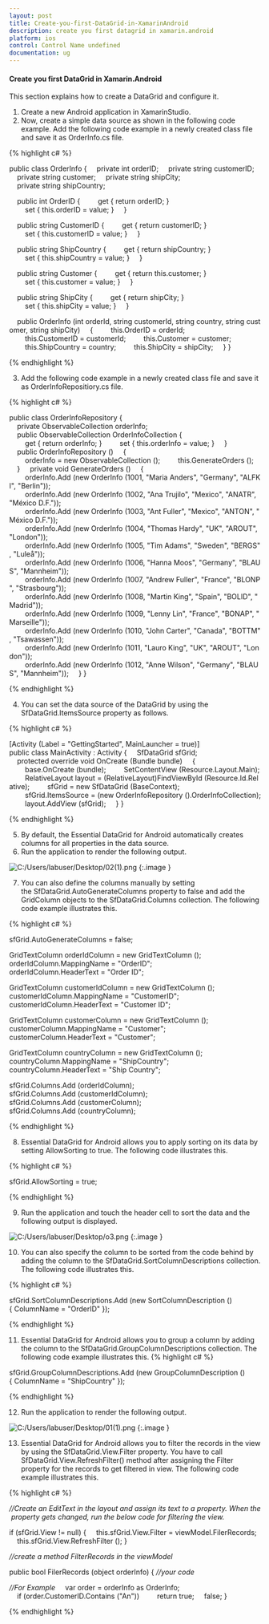 ```yaml
---
layout: post
title: Create-you-first-DataGrid-in-XamarinAndroid
description: create you first datagrid in xamarin.android
platform: ios
control: Control Name undefined
documentation: ug
---
```


#### Create you first DataGrid in Xamarin.Android

This section explains how to create a DataGrid and configure it.

1. Create a new Android application in XamarinStudio.
2. Now, create a simple data source as shown in the following code example. Add the following code example in a newly created class file and save it as OrderInfo.cs file.



{% highlight c# %}

public class OrderInfo
{
    private int orderID;
    private string customerID;
    private string customer;
    private string shipCity;
    private string shipCountry;

    public int OrderID {
        get { return orderID; }
        set { this.orderID = value; }
    }

    public string CustomerID {
        get { return customerID; }
        set { this.customerID = value; }
    }

    public string ShipCountry {
        get { return shipCountry; }
        set { this.shipCountry = value; }
    }

    public string Customer {
        get { return this.customer; }
        set { this.customer = value; }
    }

    public string ShipCity {
        get { return shipCity; }
        set { this.shipCity = value; }
    }

    public OrderInfo (int orderId, string customerId, string country, string customer, string shipCity)
    {
        this.OrderID = orderId;
        this.CustomerID = customerId;
        this.Customer = customer;
        this.ShipCountry = country;
        this.ShipCity = shipCity;
    }
} 



{% endhighlight %}

3. Add the following code example in a newly created class file and save it as OrderInfoRepositiory.cs file.



{% highlight c# %}

public class OrderInfoRepository
{
    private ObservableCollection<OrderInfo> orderInfo;
    public ObservableCollection<OrderInfo> OrderInfoCollection {
        get { return orderInfo; }
        set { this.orderInfo = value; }
    }
    public OrderInfoRepository ()
    {
        orderInfo = new ObservableCollection<OrderInfo> ();
        this.GenerateOrders ();
    }
    private void GenerateOrders ()
    {
        orderInfo.Add (new OrderInfo (1001, "Maria Anders", "Germany", "ALFKI", "Berlin"));
        orderInfo.Add (new OrderInfo (1002, "Ana Trujilo", "Mexico", "ANATR", "México D.F."));
        orderInfo.Add (new OrderInfo (1003, "Ant Fuller", "Mexico", "ANTON", "México D.F."));
        orderInfo.Add (new OrderInfo (1004, "Thomas Hardy", "UK", "AROUT", "London"));
        orderInfo.Add (new OrderInfo (1005, "Tim Adams", "Sweden", "BERGS", "Luleå"));
        orderInfo.Add (new OrderInfo (1006, "Hanna Moos", "Germany", "BLAUS", "Mannheim"));
        orderInfo.Add (new OrderInfo (1007, "Andrew Fuller", "France", "BLONP", "Strasbourg"));
        orderInfo.Add (new OrderInfo (1008, "Martin King", "Spain", "BOLID", "Madrid"));
        orderInfo.Add (new OrderInfo (1009, "Lenny Lin", "France", "BONAP", "Marseille"));
        orderInfo.Add (new OrderInfo (1010, "John Carter", "Canada", "BOTTM", "Tsawassen"));
        orderInfo.Add (new OrderInfo (1011, "Lauro King", "UK", "AROUT", "London"));
        orderInfo.Add (new OrderInfo (1012, "Anne Wilson", "Germany", "BLAUS", "Mannheim"));
    }
} 



{% endhighlight %}

4. You can set the data source of the DataGrid by using the SfDataGrid.ItemsSource property as follows.



{% highlight c# %}

[Activity (Label = "GettingStarted", MainLauncher = true)]
public class MainActivity : Activity
{
    SfDataGrid sfGrid;
    protected override void OnCreate (Bundle bundle)
    {
        base.OnCreate (bundle);
        SetContentView (Resource.Layout.Main);
        RelativeLayout layout = (RelativeLayout)FindViewById (Resource.Id.Relative);
        sfGrid = new SfDataGrid (BaseContext);
        sfGrid.ItemsSource = (new OrderInfoRepository ().OrderInfoCollection);
        layout.AddView (sfGrid);
    }
} 



{% endhighlight %}

5. By default, the Essential DataGrid for Android automatically creates columns for all properties in the data source.
6. Run the application to render the following output.



![C:/Users/labuser/Desktop/02(1).png](Create-you-first-DataGrid-in-XamarinAndroid_images/Create-you-first-DataGrid-in-XamarinAndroid_img1.png)
{:.image }


7. You can also define the columns manually by setting the SfDataGrid.AutoGenerateColumns property to false and add the GridColumn objects to the SfDataGrid.Columns collection. The following code example illustrates this.



{% highlight c# %}

sfGrid.AutoGenerateColumns = false;

GridTextColumn orderIdColumn = new GridTextColumn ();
orderIdColumn.MappingName = "OrderID";
orderIdColumn.HeaderText = "Order ID";

GridTextColumn customerIdColumn = new GridTextColumn ();
customerIdColumn.MappingName = "CustomerID";
customerIdColumn.HeaderText = "Customer ID";

GridTextColumn customerColumn = new GridTextColumn ();
customerColumn.MappingName = "Customer";
customerColumn.HeaderText = "Customer";

GridTextColumn countryColumn = new GridTextColumn ();
countryColumn.MappingName = "ShipCountry";
countryColumn.HeaderText = "Ship Country";

sfGrid.Columns.Add (orderIdColumn);
sfGrid.Columns.Add (customerIdColumn);
sfGrid.Columns.Add (customerColumn);
sfGrid.Columns.Add (countryColumn); 





{% endhighlight %}

8. Essential DataGrid for Android allows you to apply sorting on its data by setting AllowSorting to true. The following code illustrates this.



{% highlight c# %}

sfGrid.AllowSorting = true; 



{% endhighlight %}

9. Run the application and touch the header cell to sort the data and the following output is displayed. 

![C:/Users/labuser/Desktop/o3.png](Create-you-first-DataGrid-in-XamarinAndroid_images/Create-you-first-DataGrid-in-XamarinAndroid_img2.png)
{:.image }


10. You can also specify the column to be sorted from the code behind by adding the column to the SfDataGrid.SortColumnDescriptions collection. The following code illustrates this.



{% highlight c# %}

sfGrid.SortColumnDescriptions.Add (new SortColumnDescription () { ColumnName = "OrderID" });



{% endhighlight %}

11. Essential DataGrid for Android allows you to group a column by adding the column to the SfDataGrid.GroupColumnDescriptions collection. The following code example illustrates this.
{% highlight c# %}


sfGrid.GroupColumnDescriptions.Add (new GroupColumnDescription (){ ColumnName = "ShipCountry" }); 



{% endhighlight %}

12. Run the application to render the following output.



![C:/Users/labuser/Desktop/01(1).png](Create-you-first-DataGrid-in-XamarinAndroid_images/Create-you-first-DataGrid-in-XamarinAndroid_img3.png)
{:.image }


13. Essential DataGrid for Android allows you to filter the records in the view by using the SfDataGrid.View.Filter property. You have to call SfDataGrid.View.RefreshFilter() method after assigning the Filter property for the records to get filtered in view. The following code example illustrates this.



{% highlight c# %}

_//Create an EditText in the layout and assign its text to a property. When the property gets changed, run the below code for filtering the view._


if (sfGrid.View != null) {
    this.sfGrid.View.Filter = viewModel.FilerRecords;
    this.sfGrid.View.RefreshFilter ();
} 


_//create a method FilterRecords in the viewModel_


public bool FilerRecords (object orderInfo)
{
_//your code_

_//For Example_
    var order = orderInfo as OrderInfo;
    if (order.CustomerID.Contains ("An"))
        return true;
    false;
} 



{% endhighlight %}



